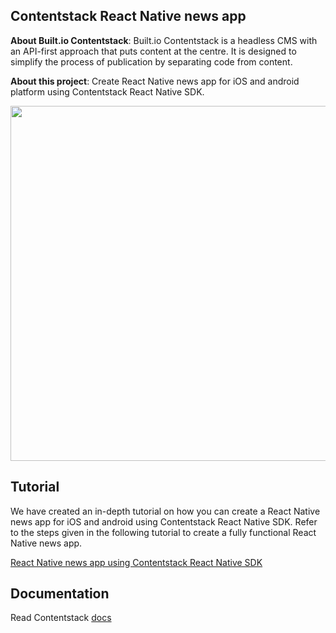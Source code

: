 ## Contentstack React Native news app

**About Built.io Contentstack**: Built.io Contentstack is a headless CMS with an API-first approach that puts content at the centre. It is designed to simplify the process of publication by separating code from content.

**About this project**: Create React Native news app for iOS and android platform using Contentstack React Native SDK.

<img src='http://www.contentstack.com/docs/assets/blt26b1416f77748637/NativeScript_large.png' width='675' height='568'/>

## Tutorial

We have created an in-depth tutorial on how you can create a React Native news app  for iOS and android using  Contentstack React Native SDK. Refer to the steps given in the following tutorial to create a fully functional React Native news app.

[React Native news app using Contentstack React Native SDK](https://www.contentstack.com/docs/example-apps/create-a-news-app-for-ios-and-or-android-using-react-native-and-contentstack)


## Documentation

Read Contentstack [docs](https://www.contentstack.com/docs)
